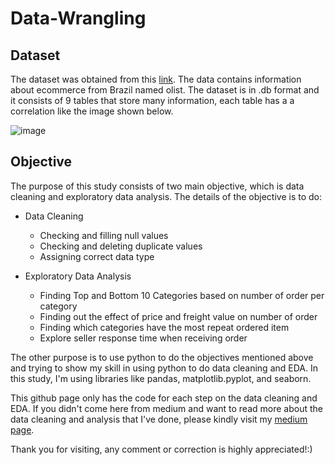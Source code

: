 # Data-Wrangling

## Dataset

The dataset was obtained from this [link](https://drive.google.com/drive/folders/1y-or_Rba1ambWkkNzhYKtRHRwC7g0A5n). The data contains
information about ecommerce from Brazil named olist. The dataset is in .db format and it consists of 9 tables that store many information, each table has a a correlation like the image shown below.

![image](https://user-images.githubusercontent.com/109506146/218320195-c01f49fa-fa8e-488e-a3ea-23d70eb05bd6.png)

## Objective

The purpose of this study consists of two main objective, which is data cleaning and exploratory data analysis. The details of the objective is to do:

* Data Cleaning
  - Checking and filling null values
  - Checking and deleting duplicate values
  - Assigning correct data type

* Exploratory Data Analysis
  - Finding Top and Bottom 10 Categories based on number of order per category
  - Finding out the effect of price and freight value on number of order
  - Finding which categories have the most repeat ordered item
  - Explore seller response time when receiving order

The other purpose is to use python to do the objectives mentioned above and trying to show my skill in using python to do data cleaning and EDA. In this study, I'm using libraries like pandas, matplotlib.pyplot, and seaborn.

This github page only has the code for each step on the data cleaning and EDA. If you didn't come here from medium and want to read more about the data cleaning and analysis that I've done, please kindly visit my [medium page](https://medium.com/@alamkelanalubis/data-cleaning-and-analysis-on-ecommerce-data-using-python-a9af6b567ab).

Thank you for visiting, any comment or correction is highly appreciated!:)
